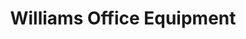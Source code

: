 ---
title: "Williams Office Equipment"
url: /cheboygan/williams-office-equipment/
shop: computer
---